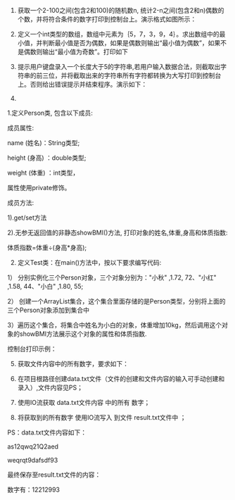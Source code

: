 1.	获取一个2-100之间\(包含2和100\)的随机数n, 统计2-n之间\(包含2和n\)偶数的个数，并将符合条件的数字打印到控制台上。演示格式如图所示：

 

2.	定义一个int类型的数组，数组中元素为｛5，7，3，9，4｝。求出数组中的最小值，并判断最小值是否为偶数，如果是偶数则输出“最小值为偶数”，如果不是偶数则输出“最小值为奇数”。打印如下

 

3.	提示用户键盘录入一个长度大于5的字符串,若用户输入数据合法，则截取出字符串的前三位，并将截取出来的字符串所有字符都转换为大写打印到控制台上。否则给出错误提示并结束程序。演示如下：

 

4.	

1.定义Person类, 包含以下成员:

成员属性: 

name \(姓名\)：String类型;  

height \(身高\) ：double类型;  

weight \(体重\) ：int类型，

属性使用private修饰。

成员方法:

1\).get/set方法

2\).无参无返回值的非静态showBMI\(\)方法, 打印对象的姓名,体重,身高和体质指数:

体质指数=体重÷\(身高\*身高\);

2. 定义Test类：在main\(\)方法中，按以下要求编写代码:

1） 分别实例化三个Person对象，三个对象分别为："小秋" ,1.72, 72、"小红" ,1.58, 44、"小白" ,1.80, 55;

2） 创建一个ArrayList集合，这个集合里面存储的是Person类型，分别将上面的三个Person对象添加到集合中

3）遍历这个集合，将集合中姓名为小白的对象，体重增加10kg，然后调用这个对象的showBMI方法展示这个对象的属性和体质指数.

控制台打印示例：

 

5.	获取文件内容中的所有数字，要求如下： 

1.    在项目根路径创建data.txt文件（文件的创建和文件内容的输入可手动创建和录入）,文件内容见PS； 

2.    使用IO流获取 data.txt文件内容 中的所有 数字； 

3.    将获取到的所有数字 使用IO流写入 到文件 result.txt文件中 ； 

PS：data.txt文件内容如下： 

as12qwq21Q2aed 

weqrqt9dafsdf93 

最终保存至result.txt文件的内容： 

数字有：12212993



